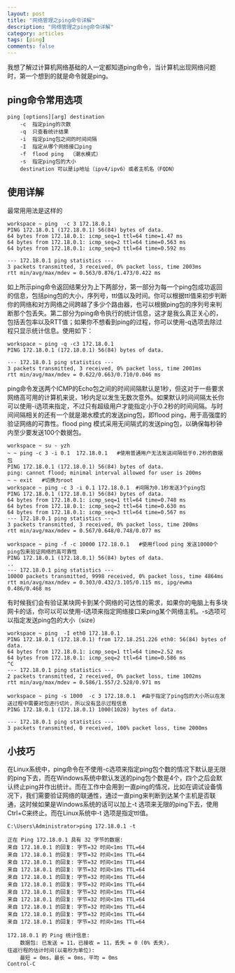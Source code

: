 ```yaml
---
layout: post
title: "网络管理之ping命令详解"
description: "网络管理之ping命令详解"
category: articles
tags: [ping]
comments: false
---
```


我想了解过计算机网络基础的人一定都知道ping命令，当计算机出现网络问题时，第一个想到的就是命令就是ping。

## ping命令常用选项

	ping [options][arg] destination
		-c  指定ping的次数
		-q  只查看统计结果
		-i  指定ping包之间的时间间隔
		-I  指定从哪个网络接口ping
		-f  flood ping  （潮水模式）
		-s  指定ping包的大小  
		destination 可以是ip地址（ipv4/ipv6）或者主机名（FQDN）

## 使用详解

最常用用法是这样的

	workspace ~ ping  -c 3 172.18.0.1
	PING 172.18.0.1 (172.18.0.1) 56(84) bytes of data.
	64 bytes from 172.18.0.1: icmp_seq=1 ttl=64 time=1.47 ms
	64 bytes from 172.18.0.1: icmp_seq=2 ttl=64 time=0.563 ms
	64 bytes from 172.18.0.1: icmp_seq=3 ttl=64 time=0.592 ms
	
	--- 172.18.0.1 ping statistics ---
	3 packets transmitted, 3 received, 0% packet loss, time 2003ms
	rtt min/avg/max/mdev = 0.563/0.876/1.473/0.422 ms

如上所示ping命令返回结果分为上下两部分，第一部分为每一个ping包成功返回的信息，包括ping包的大小，序列号，ttl值以及时间。你可以根据ttl值来初步判断你的网络和对方网络之间跨越了多少个路由器，也可以根据ping包的序列号来判断那个包丢失。第二部分为ping命令执行的统计信息，这才是我么真正关心的，包括丢包率以及RTT值；如果你不想看到ping的过程，你可以使用-q选项去除过程只显示统计信息。使用如下：

	workspace ~ ping -q -c3 172.18.0.1
	PING 172.18.0.1 (172.18.0.1) 56(84) bytes of data.
	
	--- 172.18.0.1 ping statistics ---
	3 packets transmitted, 3 received, 0% packet loss, time 2001ms
	rtt min/avg/max/mdev = 0.622/0.663/0.710/0.046 ms

ping命令发送两个ICMP的Echo包之间的时间间隔默认是1秒，但这对于一些要求网络高可用的计算机来说，1秒内足以发生无数次意外。如果默认时间间隔太长你可以使用-i选项来指定，不过只有超级用户才能指定小于0.2秒的时间间隔。与时间间隔相关的还有一个就是潮水模式的发送ping包，即flood ping，用于高强度的验证网络的可靠性。flood ping 模式采用无间隔式的发送ping包，以确保每秒钟内至少要发送100个数据包。

	workspace ~ su - yzh
	~ ~ ping -c 3 -i 0.1  172.18.0.1   #使用普通用户无法发送间隔低于0.2秒的数据包
	PING 172.18.0.1 (172.18.0.1) 56(84) bytes of data.
	ping: cannot flood; minimal interval allowed for user is 200ms
	~ ~ exit   #切换为root
	workspace ~ ping -c 3 -i 0.1 172.18.0.1  #间隔为0.1秒发送3个ping包
	PING 172.18.0.1 (172.18.0.1) 56(84) bytes of data.
	64 bytes from 172.18.0.1: icmp_seq=1 ttl=64 time=0.748 ms
	64 bytes from 172.18.0.1: icmp_seq=2 ttl=64 time=0.630 ms
	64 bytes from 172.18.0.1: icmp_seq=3 ttl=64 time=0.567 ms
	--- 172.18.0.1 ping statistics ---
	3 packets transmitted, 3 received, 0% packet loss, time 200ms
	rtt min/avg/max/mdev = 0.567/0.648/0.748/0.077 ms
	
	workspace ~ ping -f -c 10000 172.18.0.1   #使用flood ping 发送10000个ping包来验证网络的高可靠性
	PING 172.18.0.1 (172.18.0.1) 56(84) bytes of data.
	.. 
	--- 172.18.0.1 ping statistics ---
	10000 packets transmitted, 9998 received, 0% packet loss, time 4864ms
	rtt min/avg/max/mdev = 0.303/0.432/3.105/0.115 ms, ipg/ewma 0.486/0.468 ms
	
有时候我们会有验证某块网卡到某个网络的可达性的需求，如果你的电脑上有多块网卡的话，你可以可以使用-I选项来指定网络接口来ping某个网络主机。-s选项可以指定发送ping包的大小（size）
	
	workspace ~ ping  -I eth0 172.18.0.1
	PING 172.18.0.1 (172.18.0.1) from 172.18.251.226 eth0: 56(84) bytes of data.
	64 bytes from 172.18.0.1: icmp_seq=1 ttl=64 time=2.52 ms
	64 bytes from 172.18.0.1: icmp_seq=2 ttl=64 time=0.586 ms
	^C
	--- 172.18.0.1 ping statistics ---
	2 packets transmitted, 2 received, 0% packet loss, time 1002ms
	rtt min/avg/max/mdev = 0.586/1.557/2.528/0.971 ms

	workspace ~ ping -s 1000  -c 3 172.18.0.1  #由于指定了ping包的大小所以在发送过程中需要对包进行切片，所以没有显示过程信息
	PING 172.18.0.1 (172.18.0.1) 1000(1028) bytes of data.
	
	--- 172.18.0.1 ping statistics ---
	3 packets transmitted, 0 received, 100% packet loss, time 2000ms


## 小技巧
在Linux系统中，ping命令在不使用-c选项来指定ping包个数的情况下默认是无限的ping下去，而在Windows系统中默认发送的ping包个数是4个，四个之后会默认终止ping并作出统计。而在工作中会用到一直ping的情况，比如在调试设备情况下，我们需要验证网络的联通性，通过一直ping来判断到达某个主机是否联通，这时候如果是Windows系统的话可以加上-t 选项来无限的ping下去，使用Ctrl+C来终止。而在Linux系统中-t 选项是指定ttl值。

	C:\Users\Administrator>ping 172.18.0.1 -t
	
	正在 Ping 172.18.0.1 具有 32 字节的数据:
	来自 172.18.0.1 的回复: 字节=32 时间<1ms TTL=64
	来自 172.18.0.1 的回复: 字节=32 时间<1ms TTL=64
	来自 172.18.0.1 的回复: 字节=32 时间<1ms TTL=64
	来自 172.18.0.1 的回复: 字节=32 时间<1ms TTL=64
	来自 172.18.0.1 的回复: 字节=32 时间<1ms TTL=64
	来自 172.18.0.1 的回复: 字节=32 时间<1ms TTL=64
	来自 172.18.0.1 的回复: 字节=32 时间<1ms TTL=64
	来自 172.18.0.1 的回复: 字节=32 时间<1ms TTL=64
	来自 172.18.0.1 的回复: 字节=32 时间<1ms TTL=64
	来自 172.18.0.1 的回复: 字节=32 时间<1ms TTL=64
	来自 172.18.0.1 的回复: 字节=32 时间<1ms TTL=64
	
	172.18.0.1 的 Ping 统计信息:
	    数据包: 已发送 = 11，已接收 = 11，丢失 = 0 (0% 丢失)，
	往返行程的估计时间(以毫秒为单位):
	    最短 = 0ms，最长 = 0ms，平均 = 0ms
	Control-C
